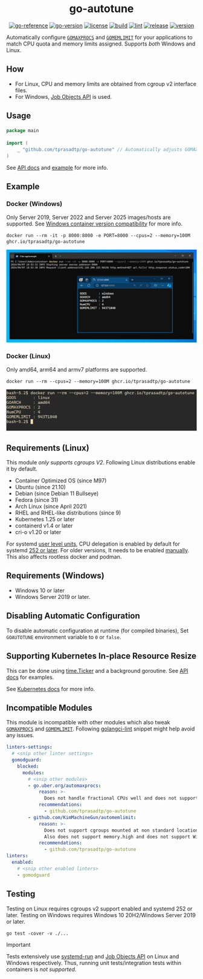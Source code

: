 <div align="center">

# go-autotune

[![go-reference](https://img.shields.io/badge/godoc-reference-5272b4?labelColor=3a3a3a&logo=go&logoColor=959da5)](https://pkg.go.dev/github.com/tprasadtp/go-autotune)
[![go-version](https://img.shields.io/github/go-mod/go-version/tprasadtp/go-autotune?labelColor=3a3a3a&color=00758D&label=go&logo=go&logoColor=959da5)](https://github.com/tprasadtp/go-autotune/blob/master/go.mod)
[![license](https://img.shields.io/github/license/tprasadtp/go-autotune?labelColor=3a3a3a&color=00ADD8&logo=github&logoColor=959da5)](https://github.com/tprasadtp/go-autotune/blob/master/LICENSE)
[![build](https://github.com/tprasadtp/go-autotune/actions/workflows/build.yml/badge.svg)](https://github.com/tprasadtp/go-autotune/actions/workflows/build.yml)
[![lint](https://github.com/tprasadtp/go-autotune/actions/workflows/lint.yml/badge.svg)](https://github.com/tprasadtp/go-autotune/actions/workflows/lint.yml)
[![release](https://github.com/tprasadtp/go-autotune/actions/workflows/release.yml/badge.svg)](https://github.com/tprasadtp/go-autotune/actions/workflows/release.yml)
[![version](https://img.shields.io/github/v/tag/tprasadtp/go-autotune?label=version&sort=semver&labelColor=3a3a3a&color=CE3262&logo=semver&logoColor=959da5)](https://github.com/tprasadtp/go-autotune/releases)

</div>

Automatically configure [`GOMAXPROCS`][GOMAXPROCS] and [`GOMEMLIMIT`][GOMEMLIMIT]
for your applications to match CPU quota and memory limits assigned.
Supports _both_ Windows and Linux.

## How

- For Linux, CPU and memory limits are obtained from cgroup v2 interface files.
- For Windows, [Job Objects API] is used.

## Usage

```go
package main

import (
	_ "github.com/tprasadtp/go-autotune" // Automatically adjusts GOMAXPROCS & GOMEMLIMIT
)
```

See [API docs] and [example](./example/README.md) for more info.

## Example

### Docker (Windows)

Only Server 2019, Server 2022 and Server 2025 images/hosts are supported. See
[Windows container version compatibility] for more info.

```console
docker run --rm -it -p 8000:8000 -e PORT=8000 --cpus=2 --memory=100M ghcr.io/tprasadtp/go-autotune
```

![windows-server](./example/screenshots/windows-server.png)

### Docker (Linux)

Only amd64, arm64 and armv7 platforms are supported.

```console
docker run --rm --cpus=2 --memory=100M ghcr.io/tprasadtp/go-autotune
```

![linux-stdout](./example/screenshots/linux-stdout.png)


## Requirements (Linux)

This module _only supports cgroups V2_. Following Linux distributions enable it by default.

- Container Optimized OS (since M97)
- Ubuntu (since 21.10)
- Debian (since Debian 11 Bullseye)
- Fedora (since 31)
- Arch Linux (since April 2021)
- RHEL and RHEL-like distributions (since 9)
- Kubernetes 1.25 or later
- containerd v1.4 or later
- cri-o v1.20 or later

For systemd [user level units](https://wiki.archlinux.org/title/systemd/User),
CPU delegation is enabled by default for systemd [252 or later][b8df7f8].
For older versions, It needs to be enabled [manually][enable-cpu-delegation].
This also affects rootless docker and podman.

## Requirements (Windows)

- Windows 10 or later
- Windows Server 2019 or later.

## Disabling Automatic Configuration

To disable automatic configuration at runtime (for compiled binaries),
Set `GOAUTOTUNE` environment variable to `0` or `false`.

## Supporting Kubernetes In-place Resource Resize

This can be done using [time.Ticker](https://pkg.go.dev/time#Ticker)
and a background goroutine. See [API docs] for examples.

See [Kubernetes docs][k8s-resize-docs] for more info.

## Incompatible Modules

This module is incompatible with other modules which also tweak [`GOMAXPROCS`][GOMAXPROCS]
and [`GOMEMLIMIT`][GOMEMLIMIT]. Following [golangci-lint] snippet might help avoid any
issues.

```yml
linters-settings:
  # <snip other linter settings>
  gomodguard:
    blocked:
      modules:
        # <snip other modules>
        - go.uber.org/automaxprocs:
            reason: >-
              Does not handle fractional CPUs well and does not support Windows.
            recommendations:
              - github.com/tprasadtp/go-autotune
        - github.com/KimMachineGun/automemlimit:
            reason: >-
              Does not support cgroups mounted at non standard location.
              Also does not support memory.high and does not support Windows.
            recommendations:
              - github.com/tprasadtp/go-autotune
linters:
  enabled:
    # <snip other enabled linters>
    - gomodguard
```

## Testing

Testing on Linux requires cgroups v2 support enabled and systemd 252 or later.
Testing on Windows requires Windows 10 20H2/Windows Server 2019 or later.

```console
go test -cover -v ./...
```

> [!IMPORTANT]
>
> Tests extensively use [systemd-run] and [Job Objects API] on Linux and Windows
> respectively. Thus, running unit tests/integration tests within containers is
> _not supported_.


[GOMEMLIMIT]: https://pkg.go.dev/runtime/debug#SetMemoryLimit
[GOMAXPROCS]: https://pkg.go.dev/runtime#GOMAXPROCS
[golangci-lint]: https://golangci-lint.run/
[b8df7f8]: https://github.com/systemd/systemd/pull/23887
[systemd-run]: https://www.freedesktop.org/software/systemd/man/latest/systemd-run.html
[Job Objects API]: https://learn.microsoft.com/en-us/windows/win32/procthread/job-objects
[enable-cpu-delegation]: https://github.com/systemd/systemd/issues/12362#issuecomment-485762928
[pkg-autotune]: https://https://pkg.go.dev/github.com/tprasadtp/go-autotune
[pkg-maxprocs]: https://https://pkg.go.dev/github.com/tprasadtp/go-autotune/maxprocs
[pkg-memlimit]: https://https://pkg.go.dev/github.com/tprasadtp/go-autotune/memlimit
[API docs]: https://pkg.go.dev/github.com/tprasadtp/go-autotune
[k8s-resize-docs]: https://kubernetes.io/docs/tasks/configure-pod-container/resize-container-resources/
[Windows container version compatibility]: https://learn.microsoft.com/en-us/virtualization/windowscontainers/deploy-containers/version-compatibility
